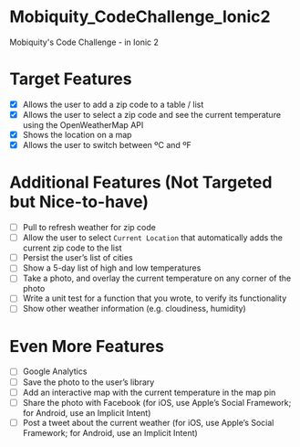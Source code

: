 # Mobiquity_CodeChallenge_Ionic2
Mobiquity's Code Challenge - in Ionic 2

# Target Features
- [x] Allows the user to add a zip code to a table / list
- [x] Allows the user to select a zip code and see the current temperature using the OpenWeatherMap API
- [x] Shows the location on a map
- [x] Allows the user to switch between ºC and ºF

# Additional Features (Not Targeted but Nice-to-have)
- [ ] Pull to refresh weather for zip code
- [ ] Allow the user to select `Current Location` that automatically adds the current zip code to the list
- [ ] Persist the user’s list of cities
- [ ] Show a 5-day list of high and low temperatures
- [ ] Take a photo, and overlay the current temperature on any corner of the photo
- [ ] Write a unit test for a function that you wrote, to verify its functionality
- [ ] Show other weather information (e.g. cloudiness, humidity)

# Even More Features
- [ ] Google Analytics
- [ ] Save the photo to the user’s library
- [ ] Add an interactive map with the current temperature in the map pin
- [ ] Share the photo with Facebook (for iOS, use Apple’s Social Framework; for Android, use an Implicit Intent)
- [ ] Post a tweet about the current weather (for iOS, use Apple’s Social Framework; for Android, use an Implicit Intent)